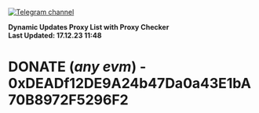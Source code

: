 [![Telegram channel](https://img.shields.io/endpoint?url=https://runkit.io/damiankrawczyk/telegram-badge/branches/master?url=https://t.me/n4z4v0d)](https://t.me/n4z4v0d) 

**Dynamic Updates Proxy List with Proxy Checker**  
**Last Updated: 17.12.23 11:48**

# DONATE (_any evm_) - 0xDEADf12DE9A24b47Da0a43E1bA70B8972F5296F2
